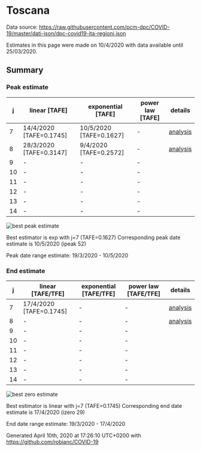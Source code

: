 # Toscana


Data source: https://raw.githubusercontent.com/pcm-dpc/COVID-19/master/dati-json/dpc-covid19-ita-regioni.json

Estimates in this page were made on 10/4/2020 with data available until 25/03/2020.


## Summary 

### Peak estimate 
|j|linear [TAFE]|exponential [TAFE]|power law [TAFE]|details|
|---|----|-----------|---------|-------|
|7|14/4/2020 [TAFE=0.1745]|10/5/2020 [TAFE=0.1627]|-|[analysis](COVID-19_toscana_j7_2020-03-25.md)|
|8|28/3/2020 [TAFE=0.3147]|9/4/2020 [TAFE=0.2572]|-|[analysis](COVID-19_toscana_j8_2020-03-25.md)|
|9|-|-|-||
|10|-|-|-||
|11|-|-|-||
|12|-|-|-||
|13|-|-|-||
|14|-|-|-||

![best peak estimate](COVID-19_toscana_j7_2020-03-25.png)

Best estimator is exp with j=7 (TAFE=0.1627)
Corresponding peak date estimate is 10/5/2020 (ipeak 52)


Peak date range estimate: 19/3/2020 - 10/5/2020

### End estimate 
|j|linear [TAFE/TFE]|exponential [TAFE/TFE]|power law [TAFE/TFE]|details|
|---|----|-----------|---------|-------|
|7|17/4/2020 [TAFE=0.1745]|-|-|[analysis](COVID-19_toscana_j7_2020-03-25.md)|
|8|-|-|-|[analysis](COVID-19_toscana_j8_2020-03-25.md)|
|9|-|-|-||
|10|-|-|-||
|11|-|-|-||
|12|-|-|-||
|13|-|-|-||
|14|-|-|-||

![best zero estimate](COVID-19_toscana_j7_2020-03-25.png)

Best estimator is linear with j=7 (TAFE=0.1745)
Corresponding end date estimate is 17/4/2020 (izero 29)


End date range estimate: 19/3/2020 - 17/4/2020

Generated April 10th, 2020 at 17:26:10 UTC+0200 with https://github.com/robianc/COVID-19
